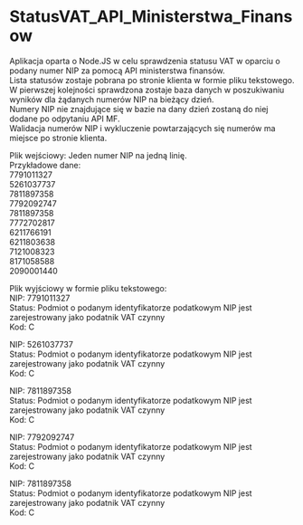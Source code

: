 # StatusVAT_API_Ministerstwa_Finansow
Aplikacja oparta o Node.JS w celu sprawdzenia statusu VAT w oparciu o podany numer NIP za pomocą API ministerstwa finansów.  
Lista statusów zostaje pobrana po stronie klienta w formie pliku tekstowego.  
W pierwszej kolejności sprawdzona zostaje baza danych w poszukiwaniu wyników dla żądanych numerów NIP na bieżący dzień.  
Numery NIP nie znajdujące się w bazie na dany dzień zostaną do niej dodane po odpytaniu API MF.  
Walidacja numerów NIP i wykluczenie powtarzających się numerów ma miejsce po stronie klienta.  
  
Plik wejściowy: Jeden numer NIP na jedną linię.  
Przykładowe dane:  
7791011327  
5261037737  
7811897358  
7792092747  
7811897358  
7772702817  
6211766191  
6211803638  
7121008323  
8171058588  
2090001440  
  
Plik wyjściowy w formie pliku tekstowego:  
NIP:	7791011327  
Status:	Podmiot o podanym identyfikatorze podatkowym NIP jest zarejestrowany jako podatnik VAT czynny  
Kod:	C  
  
NIP:	5261037737  
Status:	Podmiot o podanym identyfikatorze podatkowym NIP jest zarejestrowany jako podatnik VAT czynny  
Kod:	C  
  
NIP:	7811897358  
Status:	Podmiot o podanym identyfikatorze podatkowym NIP jest zarejestrowany jako podatnik VAT czynny  
Kod:	C  

NIP:	7792092747  
Status:	Podmiot o podanym identyfikatorze podatkowym NIP jest zarejestrowany jako podatnik VAT czynny  
Kod:	C  
  
NIP:	7811897358  
Status:	Podmiot o podanym identyfikatorze podatkowym NIP jest zarejestrowany jako podatnik VAT czynny  
Kod:	C  
